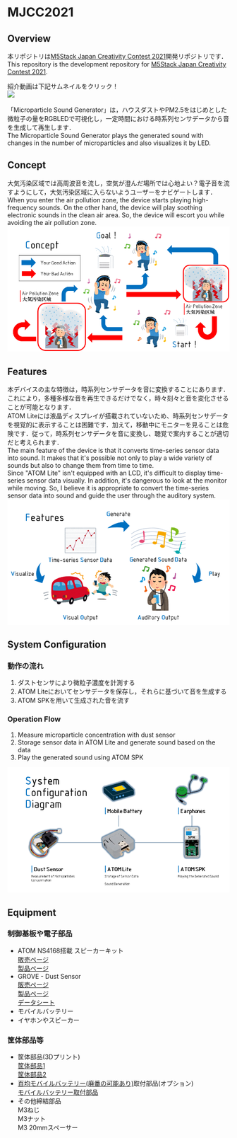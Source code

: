 # MJCC2021
## Overview
本リポジトリは[M5Stack Japan Creativity Contest 2021](https://info.switch-science.com/m5stack-creativity-contest-2021)開発リポジトリです．  
This repository is the development repository for [M5Stack Japan Creativity Contest 2021](https://info.switch-science.com/m5stack-creativity-contest-2021).  

紹介動画は下記サムネイルをクリック！  
[![](https://img.youtube.com/vi/NyVpVFx_jqs/0.jpg)](https://www.youtube.com/watch?v=NyVpVFx_jqs)

「Microparticle Sound Generator」は，ハウスダストやPM2.5をはじめとした微粒子の量をRGBLEDで可視化し，一定時間における時系列センサデータから音を生成して再生します．  
The Microparticle Sound Generator plays the generated sound with changes in the number of microparticles and also visualizes it by LED.  

## Concept
大気汚染区域では高周波音を流し，空気が澄んだ場所では心地よい？電子音を流すようにして，大気汚染区域に入らないようユーザーをナビゲートします．  
When you enter the air pollution zone, the device starts playing high-frequency sounds. On the other hand, the device will play soothing electronic sounds in the clean air area. So, the device will escort you while avoiding the air pollution zone.  
<img src="./doc/slide_2.png" width="640px">  

## Features
本デバイスの主な特徴は，時系列センサデータを音に変換することにあります．これにより，多種多様な音を再生できるだけでなく，時々刻々と音を変化させることが可能となります．  
ATOM Liteには液晶ディスプレイが搭載されていないため、時系列センサデータを視覚的に表示することは困難です．加えて，移動中にモニターを見ることは危険です．従って，時系列センサデータを音に変換し、聴覚で案内することが適切だと考えられます．  
The main feature of the device is that it converts time-series sensor data into sound. It makes that it's possible not only to play a wide variety of sounds but also to change them from time to time.  
Since "ATOM Lite" isn't equipped with an LCD, it's difficult to display time-series sensor data visually. In addition, it's dangerous to look at the monitor while moving. So, I believe it is appropriate to convert the time-series sensor data into sound and guide the user through the auditory system.  
<img src="./doc/slide_3.png" width="640px">  

## System Configuration
### 動作の流れ
1. ダストセンサにより微粒子濃度を計測する  
2. ATOM Liteにおいてセンサデータを保存し，それらに基づいて音を生成する  
3. ATOM SPKを用いて生成された音を流す  
### Operation Flow
1. Measure microparticle concentration with dust sensor
2. Storage sensor data in ATOM Lite and generate sound based on the data
3. Play the generated sound using ATOM SPK  
<img src="./doc/SystemConfigurationDiagram.png" width="640px">  

## Equipment
### 制御基板や電子部品
* ATOM NS4168搭載 スピーカーキット  
  [販売ページ](https://ssci.to/7092)  
  [製品ページ](https://docs.m5stack.com/en/atom/atom_spk?id=product-features)    
* GROVE - Dust Sensor  
  [販売ページ](https://ssci.to/3081)  
  [製品ページ](https://wiki.seeedstudio.com/jp/Grove-Dust_Sensor/)  
  [データシート](https://files.seeedstudio.com/wiki/Grove_Dust_Sensor/resource/Grove_-_Dust_sensor.pdf)  
* モバイルバッテリー
* イヤホンやスピーカー
### 筐体部品等
* 筐体部品(3Dプリント)  
  [筐体部品1](./stl/3dp_parts_1.stl)  
  [筐体部品2](./stl/3dp_parts_2.stl) 
* [百均モバイルバッテリー(廃番の可能あり)](https://k-tai.watch.impress.co.jp/docs/review/1095722.html)取付部品(オプション)  
  [モバイルバッテリー取付部品](./stl/3dp_parts_3.stl)
* その他締結部品  
  M3ねじ  
  M3ナット  
  M3 20mmスペーサー
